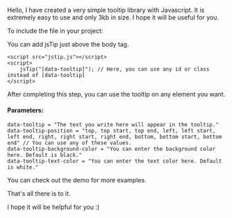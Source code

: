 Hello, I have created a very simple tooltip library with Javascript. It is extremely easy to use and only 3kb in size. I hope it will be useful for you.

To include the file in your project:

You can add jsTip just above the body tag.

```
<script src="jstip.js"></script>
<script>
    jsTip("[data-tooltip]"); // Here, you can use any id or class instead of [data-tooltip]
</script>
```

After completing this step, you can use the tooltip on any element you want.

#### Parameters:

```
data-tooltip = "The text you write here will appear in the tooltip."
data-tooltip-position = "top, top start, top end, left, left start, left end, right, right start, right end, bottom, bottom start, bottom end" // You can use any of these values.
data-tooltip-background-color = "You can enter the background color here. Default is black."
data-tooltip-text-color = "You can enter the text color here. Default is white."
```

You can check out the demo for more examples.

That's all there is to it.

I hope it will be helpful for you :)
